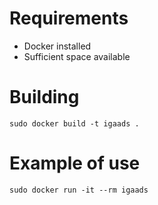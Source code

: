 # Requirements

* Docker installed
* Sufficient space available

# Building

```
sudo docker build -t igaads .
```

# Example of use

```
sudo docker run -it --rm igaads
```
